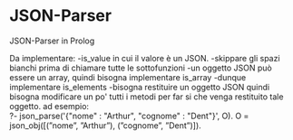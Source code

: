 # JSON-Parser
JSON-Parser in Prolog

Da implementare:
	-is_value in cui il valore è un JSON.
	-skippare gli spazi bianchi prima di chiamare tutte le sottofunzioni
	-un oggetto JSON può essere un array, quindi bisogna implementare is_array
	-dunque implementare is_elements
	-bisogna restituire un oggetto JSON quindi bisogna modificare un po' tutti i metodi per far si che venga
	 restituito tale oggetto. ad esempio: 	
											?- json_parse('{"nome" : "Arthur", "cognome" : "Dent"}', O).
											O = json_obj([(”nome”, ”Arthur”), (”cognome”, ”Dent”)]).
